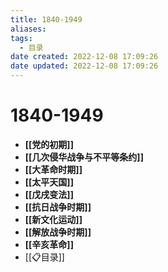 ```yaml
---
title: 1840-1949
aliases:
tags:
  - 目录
date created: 2022-12-08 17:09:26
date updated: 2022-12-08 17:09:26
---
```


# 1840-1949

- **[[党的初期]]**
- **[[几次侵华战争与不平等条约]]**
- **[[大革命时期]]**
- **[[太平天国]]**
- **[[戊戌变法]]**
- **[[抗日战争时期]]**
- **[[新文化运动]]**
- **[[解放战争时期]]**
- **[[辛亥革命]]**
- [[📋目录]]
